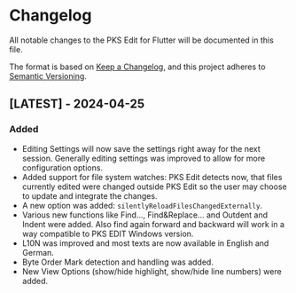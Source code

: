 # Changelog

All notable changes to the PKS Edit for Flutter will be documented in this file.

The format is based on [Keep a Changelog](https://keepachangelog.com/en/1.0.0/),
and this project adheres to [Semantic Versioning](https://semver.org/spec/v2.0.0.html).

## [LATEST] - 2024-04-25

### Added
- Editing Settings will now save the settings right away for the next session. Generally editing settings was
  improved to allow for more configuration options.
- Added support for file system watches: PKS Edit detects now, that files currently edited were changed outside
  PKS Edit so the user may choose to update and integrate the changes. 
- A new option was added: `silentlyReloadFilesChangedExternally`.
- Various new functions like Find..., Find&Replace... and Outdent and Indent were added. Also find again
  forward and backward will work in a way compatible to PKS EDIT Windows version.
- L10N was improved and most texts are now available in English and German.
- Byte Order Mark detection and handling was added.
- New View Options (show/hide highlight, show/hide line numbers) were added.

